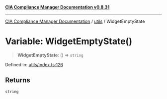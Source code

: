 [**CIA Compliance Manager Documentation v0.8.31**](../../README.md)

***

[CIA Compliance Manager Documentation](../../modules.md) / [utils](../README.md) / WidgetEmptyState

# Variable: WidgetEmptyState()

> **WidgetEmptyState**: () => `string`

Defined in: [utils/index.ts:126](https://github.com/Hack23/cia-compliance-manager/blob/85c025371255f412469ec0119911b7cb143a6212/src/utils/index.ts#L126)

## Returns

`string`
